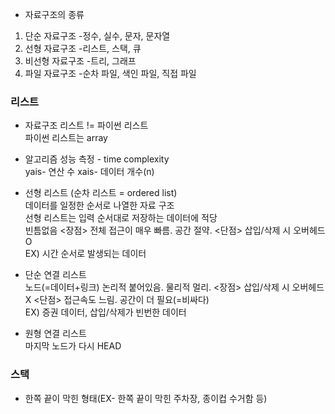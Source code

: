 - 자료구조의 종류 
1. 단순 자료구조 
-정수, 실수, 문자, 문자열
2. 선형 자료구조 
-리스트, 스택, 큐
3. 비선형 자료구조 
-트리, 그래프
4. 파일 자료구조 
-순차 파일, 색인 파일, 직접 파일 

### 리스트 
- 자료구조 리스트 != 파이썬 리스트   
파이썬 리스트는 array 

- 알고리즘 성능 측정 - time complexity   
yais- 연산 수 xais- 데이터 개수(n)

- 선형 리스트 (순차 리스트 = ordered list)  
데이터를 일정한 순서로 나열한 자료 구조  
선형 리스트는 입력 순서대로 저장하는 데이터에 적당  
빈틈없음 <장점> 전체 접근이 매우 빠름. 공간 절약. <단점> 삽입/삭제 시 오버헤드 O  
EX) 시간 순서로 발생되는 데이터
- 단순 연결 리스트   
노드(=데이터+링크) 논리적 붙어있음. 물리적 멀리. <장점> 삽입/삭제 시 오버헤드 X <단점> 접근속도 느림. 공간이 더 필요(=비싸다)  
EX) 증권 데이터, 삽입/삭제가 빈번한 데이터 
- 원형 연결 리스트   
마지막 노드가 다시 HEAD 

### 스택
- 한쪽 끝이 막힌 형태(EX- 한쪽 끝이 막힌 주차장, 종이컵 수거함 등)